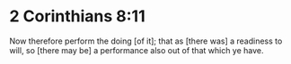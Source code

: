 # 2 Corinthians 8:11

Now therefore perform the doing [of it]; that as [there was] a readiness to will, so [there may be] a performance also out of that which ye have.